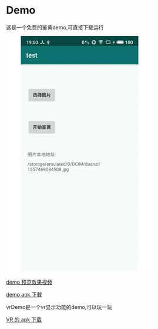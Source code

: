 # Demo
这是一个免费的鉴黄demo,可直接下载运行


![Image](/demoVideo/效果图.gif)

[demo 预览效果视频](https://github.com/liweiGe/Demo/blob/master/demoVideo/device-2019-05-13-190028.mp4)


[demo apk 下载](https://github.com/liweiGe/Demo/blob/master/demoVideo/app-debug.apk)


vrDemo是一个vr显示功能的demo,可以玩一玩

[VR 的 apk 下载](/demoVideo/vrDemo-debug.apk)
